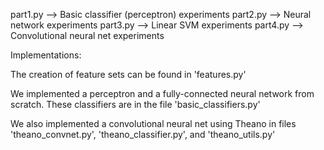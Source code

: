 part1.py --> Basic classifier (perceptron) experiments
part2.py --> Neural network experiments
part3.py --> Linear SVM experiments
part4.py --> Convolutional neural net experiments


Implementations:

The creation of feature sets can be found in 'features.py'

We implemented a perceptron and a fully-connected neural network from scratch. These classifiers are in the file 'basic_classifiers.py'

We also implemented a convolutional neural net using Theano in files 'theano_convnet.py', 'theano_classifier.py', and 'theano_utils.py'